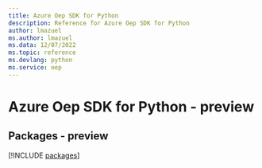 ```yaml
---
title: Azure Oep SDK for Python
description: Reference for Azure Oep SDK for Python
author: lmazuel
ms.author: lmazuel
ms.data: 12/07/2022
ms.topic: reference
ms.devlang: python
ms.service: oep
---
```

# Azure Oep SDK for Python - preview
## Packages - preview
[!INCLUDE [packages](oep-index.md)]